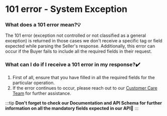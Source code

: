 ﻿---
sidebar_position: 1
---

# 101 error - System Exception

### What does a 101 error mean?💡
The 101 error (exception not controlled or not classified as a general exception) is returned in those cases we don't receive a specific tag or field expected while parsing the Seller's response. Additionally, this error can occur if the Buyer fails to include all the required fields in their request.
### What can I do if I receive a 101 error in my response?✔️
1. First of all, ensure that you have filled in all the required fields for the particular operation.
1. If the error continues to occur, please reach out to our [Customer Care Team](https://knowledge.travelgate.com/guidelines-for-submitting-a-ticket-to-our-support-team) for further assistance.

:::tip
**Don't forget to check our Documentation and API Schema for further information on all the mandatory fields expected in our API🚀**
:::
 


